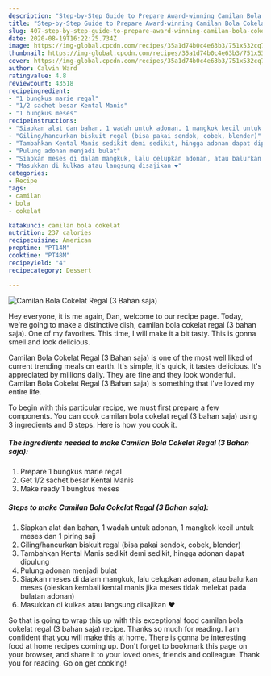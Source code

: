 ```yaml
---
description: "Step-by-Step Guide to Prepare Award-winning Camilan Bola Cokelat Regal (3 Bahan saja)"
title: "Step-by-Step Guide to Prepare Award-winning Camilan Bola Cokelat Regal (3 Bahan saja)"
slug: 407-step-by-step-guide-to-prepare-award-winning-camilan-bola-cokelat-regal-3-bahan-saja
date: 2020-08-19T16:22:25.734Z
image: https://img-global.cpcdn.com/recipes/35a1d74b0c4e63b3/751x532cq70/camilan-bola-cokelat-regal-3-bahan-saja-foto-resep-utama.jpg
thumbnail: https://img-global.cpcdn.com/recipes/35a1d74b0c4e63b3/751x532cq70/camilan-bola-cokelat-regal-3-bahan-saja-foto-resep-utama.jpg
cover: https://img-global.cpcdn.com/recipes/35a1d74b0c4e63b3/751x532cq70/camilan-bola-cokelat-regal-3-bahan-saja-foto-resep-utama.jpg
author: Calvin Ward
ratingvalue: 4.8
reviewcount: 43518
recipeingredient:
- "1 bungkus marie regal"
- "1/2 sachet besar Kental Manis"
- "1 bungkus meses"
recipeinstructions:
- "Siapkan alat dan bahan, 1 wadah untuk adonan, 1 mangkok kecil untuk meses dan 1 piring saji"
- "Giling/hancurkan biskuit regal (bisa pakai sendok, cobek, blender)"
- "Tambahkan Kental Manis sedikit demi sedikit, hingga adonan dapat dipulung"
- "Pulung adonan menjadi bulat"
- "Siapkan meses di dalam mangkuk, lalu celupkan adonan, atau balurkan meses (oleskan kembali kental manis jika meses tidak melekat pada bulatan adonan)"
- "Masukkan di kulkas atau langsung disajikan ❤️"
categories:
- Recipe
tags:
- camilan
- bola
- cokelat

katakunci: camilan bola cokelat 
nutrition: 237 calories
recipecuisine: American
preptime: "PT14M"
cooktime: "PT48M"
recipeyield: "4"
recipecategory: Dessert

---
```



![Camilan Bola Cokelat Regal (3 Bahan saja)](https://img-global.cpcdn.com/recipes/35a1d74b0c4e63b3/751x532cq70/camilan-bola-cokelat-regal-3-bahan-saja-foto-resep-utama.jpg)

Hey everyone, it is me again, Dan, welcome to our recipe page. Today, we're going to make a distinctive dish, camilan bola cokelat regal (3 bahan saja). One of my favorites. This time, I will make it a bit tasty. This is gonna smell and look delicious.

Camilan Bola Cokelat Regal (3 Bahan saja) is one of the most well liked of current trending meals on earth. It's simple, it's quick, it tastes delicious. It's appreciated by millions daily. They are fine and they look wonderful. Camilan Bola Cokelat Regal (3 Bahan saja) is something that I've loved my entire life.




To begin with this particular recipe, we must first prepare a few components. You can cook camilan bola cokelat regal (3 bahan saja) using 3 ingredients and 6 steps. Here is how you cook it.

<!--inarticleads1-->

##### The ingredients needed to make Camilan Bola Cokelat Regal (3 Bahan saja):

1. Prepare 1 bungkus marie regal
1. Get 1/2 sachet besar Kental Manis
1. Make ready 1 bungkus meses




<!--inarticleads2-->

##### Steps to make Camilan Bola Cokelat Regal (3 Bahan saja):

1. Siapkan alat dan bahan, 1 wadah untuk adonan, 1 mangkok kecil untuk meses dan 1 piring saji
1. Giling/hancurkan biskuit regal (bisa pakai sendok, cobek, blender)
1. Tambahkan Kental Manis sedikit demi sedikit, hingga adonan dapat dipulung
1. Pulung adonan menjadi bulat
1. Siapkan meses di dalam mangkuk, lalu celupkan adonan, atau balurkan meses (oleskan kembali kental manis jika meses tidak melekat pada bulatan adonan)
1. Masukkan di kulkas atau langsung disajikan ❤️




So that is going to wrap this up with this exceptional food camilan bola cokelat regal (3 bahan saja) recipe. Thanks so much for reading. I am confident that you will make this at home. There is gonna be interesting food at home recipes coming up. Don't forget to bookmark this page on your browser, and share it to your loved ones, friends and colleague. Thank you for reading. Go on get cooking!
